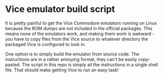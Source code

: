 # Vice emulator build script

It is pretty painful to get the Vice Commodore emulators running on Linux because the ROM dumps are not included in the official packages.
This means none of the emulators work, and making them work is awkward - you have to copy files from the Vice source to whatever directory the packaged Vice is configured to look in.

One option is to simply build the emulator from source code.
The instructions are in a rather annoying format, they can't be easily copy-pasted.
The script in this repo is simply all the instructions in a single shell file.
That should make getting Vice to run an easy task!
